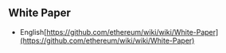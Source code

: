 ## White Paper
* English[https://github.com/ethereum/wiki/wiki/White-Paper](https://github.com/ethereum/wiki/wiki/White-Paper)
